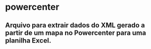 # powercenter
## Arquivo para extrair dados do XML gerado a partir de um mapa no Powercenter para uma planilha Excel.
